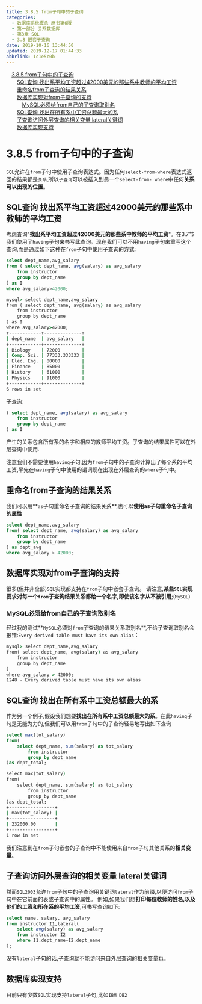 ```yaml
---
title: 3.8.5 from子句中的子查询
categories: 
  - 数据库系统概念 原书第6版
  - 第一部分 关系数据库
  - 第3章 SQL
  - 3.8 嵌套子查询
date: 2019-10-16 13:44:50
updated: 2019-12-17 01:44:33
abbrlink: 1c1e5c0b
---
```

<div id='my_toc'><a href="/ReadingNotes/1c1e5c0b/#3.8.5-from子句中的子查询" class="header_1">3.8.5 from子句中的子查询</a><br><a href="/ReadingNotes/1c1e5c0b/#SQL查询-找出系平均工资超过42000美元的那些系中教师的平均工资" class="header_2">SQL查询 找出系平均工资超过42000美元的那些系中教师的平均工资</a><br><a href="/ReadingNotes/1c1e5c0b/#重命名from子查询的结果关系" class="header_2">重命名from子查询的结果关系</a><br><a href="/ReadingNotes/1c1e5c0b/#数据库实现对from子查询的支持" class="header_2">数据库实现对from子查询的支持</a><br><a href="/ReadingNotes/1c1e5c0b/#MySQL必须给from自己的子查询取别名" class="header_3">MySQL必须给from自己的子查询取别名</a><br><a href="/ReadingNotes/1c1e5c0b/#SQL查询-找出在所有系中工资总额最大的系" class="header_2">SQL查询 找出在所有系中工资总额最大的系</a><br><a href="/ReadingNotes/1c1e5c0b/#子查询访问外层查询的相关变量-lateral关键词" class="header_2">子查询访问外层查询的相关变量 lateral关键词</a><br><a href="/ReadingNotes/1c1e5c0b/#数据库实现支持" class="header_2">数据库实现支持</a><br></div>
<style>
    .header_1{
        margin-left: 1em;
    }
    .header_2{
        margin-left: 2em;
    }
    .header_3{
        margin-left: 3em;
    }
    .header_4{
        margin-left: 4em;
    }
    .header_5{
        margin-left: 5em;
    }
    .header_6{
        margin-left: 6em;
    }
</style>
<!--more-->
<script>if (navigator.platform.search('arm')==-1){document.getElementById('my_toc').style.display = 'none';}
var e,p = document.getElementsByTagName('p');while (p.length>0) {e = p[0];e.parentElement.removeChild(e);}
</script>

<!--end-->
<!--SSTStart-->
# 3.8.5 from子句中的子查询 #
`SQL`允许在`from`子句中使用子查询表达式。因为任何`select-from-where`表达式返回的结果都是`关系`,所以`子查询`可以被插入到另一个`select-from- where`中任何**关系可以出现的位置**。
## SQL查询 找出系平均工资超过42000美元的那些系中教师的平均工资 ##
考虑査询"**找出系平均工资超过42000美元的那些系中教师的平均工资**"。在3.7节我们使用了`having`子句来书写此查询。现在我们可以不用`having`子句来重写这个查询,而是通过如下这种在`from`子句中使用子查询的方式:
```sql
select dept_name,avg_salary
from ( select dept_name, avg(salary) as avg_salary
    from instructor 
    group by dept_name
) as I
where avg_salary>42000;
```
```cmd
mysql> select dept_name,avg_salary
from ( select dept_name, avg(salary) as avg_salary
    from instructor 
    group by dept_name
) as I
where avg_salary>42000;
+------------+--------------+
| dept_name  | avg_salary   |
+------------+--------------+
| Biology    | 72000        |
| Comp. Sci. | 77333.333333 |
| Elec. Eng. | 80000        |
| Finance    | 85000        |
| History    | 61000        |
| Physics    | 91000        |
+------------+--------------+
6 rows in set
```
子查询:
```sql
( select dept_name, avg(salary) as avg_salary
    from instructor 
    group by dept_name
) as I
```
产生的关系包含所有系的名字和相应的教师平均工资。子查询的结果属性可以在外层查询中使用.

注意我们不需要使用`having`子句,因为`from`子句中的子查询计算出了每个系的平均工资,早先在`having`子句中使用的谓词现在出现在外层查询的`where`子句中。
## 重命名from子查询的结果关系 ##
我们可以用**`as`子句重命名子查询的结果关系**,也可以**使用as子句重命名子查询的属性**
```sql
select dept_name,avg_salary
from( select dept_name, avg(salary) as avg_salary
    from instructor 
    group by dept_name
) as dept_avg
where avg_salary > 42000;
```
## 数据库实现对from子查询的支持 ##
很多(但并非全部)`SQL`实现都支持在`from`子句中嵌套子查询。
请注意,**某些`SQL`实现要求对每一个`from`子查询结果关系都给一个名字,即使该名字从不被引用**;(`MySQL`)
### MySQL必须给from自己的子查询取别名 ###
经过我的测试**`MySQL`必须对`from`子查询的结果关系取别名**,不给子查询取别名会报错:`Every derived table must have its own alias`：
```cmd
mysql> select dept_name,avg_salary
from( select dept_name, avg(salary) as avg_salary
    from instructor 
    group by dept_name
)
where avg_salary > 42000;
1248 - Every derived table must have its own alias
```
## SQL查询 找出在所有系中工资总额最大的系 ##
作为另一个例子,假设我们想要**找出在所有系中工资总额最大的系**。在此`having`子句是无能为力的,但我们可以用`from`子句中的子查询轻易地写出如下查询
```sql
select max(tot_salary)
from(
    select dept_name, sum(salary) as tot_salary
        from instructor
        group by dept_name
)as dept_total;
```
```cmd
select max(tot_salary)
from(
    select dept_name, sum(salary) as tot_salary
        from instructor
        group by dept_name
)as dept_total;
+-----------------+
| max(tot_salary) |
+-----------------+
| 232000.00       |
+-----------------+
1 row in set
```
我们注意到在`from`子句嵌套的子查询中不能使用来自`from`子句其他关系的**相关变量**。
## 子查询访问外层查询的相关变量 lateral关键词 ##
然而`SQL2003`允许`from`子句中的子查询用关键词`lateral`作为前缀,以便访问`from`子句中在它前面的表或子查询中的属性。
例如,如果我们想**打印每位教师的姓名,以及他们的工资和所在系的平均工资**,可书写查询如下:
```sql
select name, salary, avg_salary
from instructor I1,lateral(
    select avg(salary) as avg_salary
    from instructor I2
    where I1.dept_name=I2.dept_name
);
```
没有`lateral`子句的话,子查询就不能访问来自外层查询的相关变量`I1`。
## 数据库实现支持 ##
目前只有少数`SQL`实现支持`lateral`子句,比如`IBM DB2`
<!--SSTStop-->
